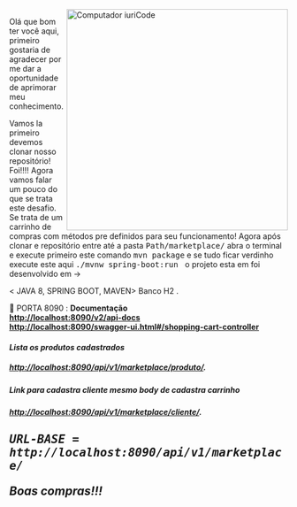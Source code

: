 <img src="https://raw.githubusercontent.com/MicaelliMedeiros/micaellimedeiros/master/image/computer-illustration.png" min-width="400px" max-width="400px" width="400px" align="right" alt="Computador iuriCode">

<p align="left"> 
Olá que bom ter você aqui, primeiro gostaria de agradecer por me dar a oportunidade de aprimorar meu conhecimento.

Vamos la primeiro devemos clonar nosso repositório! Foi!!!! Agora vamos falar um pouco do que se trata este desafio. Se trata de um carrinho de compras com métodos pre definidos para seu funcionamento! 
 Agora após clonar e repositório entre até a pasta <kbd>Path/marketplace/</kbd> abra o terminal e execute primeiro este comando <kbd>mvn package</kbd>
 e se tudo ficar verdinho  execute este aqui  <kbd> ./mvnw spring-boot:run </kbd>
  o projeto esta em foi desenvolvido em ->
</p>

<p align="left">
  < JAVA 8, SPRING BOOT, MAVEN>  Banco H2 .</strong>
</p>

<p align="left">
  🚪 PORTA 8090 : <strong> Documentação <br>
  <a href=http://localhost:8090/v2/api-docs>http://localhost:8090/v2/api-docs</a><br>
  <a href=http://localhost:8090/swagger-ui.html#/shopping-cart-controller>http://localhost:8090/swagger-ui.html#/shopping-cart-controller</a>
  <br><h5> Lista os produtos cadastrados <h5>
  <a href=http://localhost:8090/api/v1/marketplace/produto/>http://localhost:8090/api/v1/marketplace/produto/</a>.</strong>
  <br><h5>Link para cadastra cliente mesmo body de cadastra carrinho  <h5>
  <a href=http://localhost:8090/api/v1/marketplace/cliente/>http://localhost:8090/api/v1/marketplace/cliente/</a>.</strong>
  <h2>
  <kbd> URL-BASE = http://localhost:8090/api/v1/marketplace/</kbd>
</p>

<p align="left">
  Boas compras!!!
</p>

</p>  

